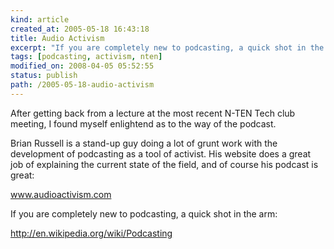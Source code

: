 ```yaml
--- 
kind: article
created_at: 2005-05-18 16:43:18
title: Audio Activism
excerpt: "If you are completely new to podcasting, a quick shot in the arm"
tags: [podcasting, activism, nten]
modified_on: 2008-04-05 05:52:55
status: publish 
path: /2005-05-18-audio-activism
---
```


After getting back from a lecture at the most recent N-TEN Tech club meeting, I found myself enlightend as to the way of the podcast.

Brian Russell is a stand-up guy doing a lot of grunt work with the development of podcasting as a tool of activist. His website does a great job of explaining the current state of the field, and of course his podcast is great: 

<a href="http://www.audioactivism.com">www.audioactivism.com</a>

If you are completely new to podcasting, a quick shot in the arm: 

http://en.wikipedia.org/wiki/Podcasting